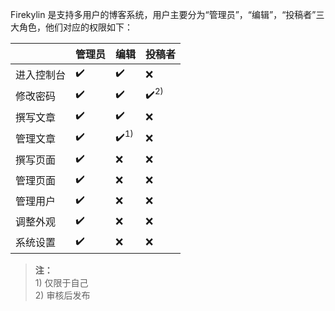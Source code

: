 Firekylin 是支持多用户的博客系统，用户主要分为“管理员”，“编辑”，“投稿者”三大角色，他们对应的权限如下：

|            | 管理员 | 编辑           | 投稿者         |
|------------|--------|----------------|----------------|
| 进入控制台 | ✔️      | ✔️              | ❌              |
| 修改密码   | ✔️      | ✔️              | ✔️<sup>2)</sup> |
| 撰写文章   | ✔️      | ✔️              | ❌              |
| 管理文章   | ✔️      | ✔️<sup>1)</sup> | ❌              |
| 撰写页面   | ✔️      | ❌              | ❌              |
| 管理页面   | ✔️      | ❌              | ❌              |
| 管理用户   | ✔️      | ❌              | ❌              |
| 调整外观   | ✔️      | ❌              | ❌              |
| 系统设置   | ✔️      | ❌              | ❌              |

> **注：**  
> 1\) 仅限于自己  
> 2\) 审核后发布 